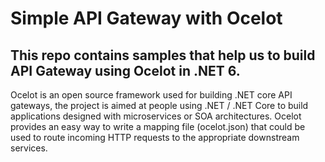 # Simple API Gateway with Ocelot

## This repo contains samples that help us to build API Gateway using Ocelot in .NET 6.

Ocelot is an open source framework used for building .NET core API gateways, the project is aimed at people using .NET / .NET Core to build applications designed with microservices or SOA architectures. Ocelot provides an easy way to write a mapping file (ocelot.json) that could be used to route incoming HTTP requests to the appropriate downstream services.

